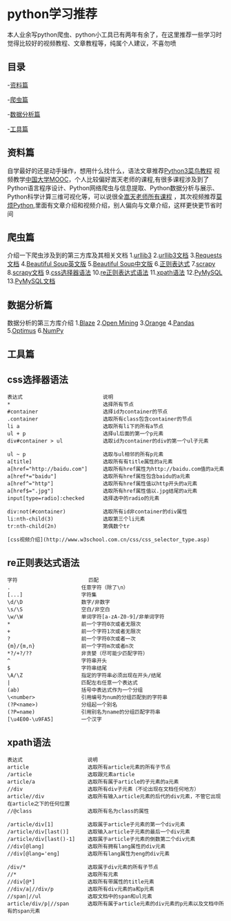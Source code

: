 # python学习推荐

本人业余写python爬虫、python小工具已有两年有余了，在这里推荐一些学习时觉得比较好的视频教程、文章教程等，纯属个人建议，不喜勿喷


## 目录

-[资料篇](#资料篇)

-[爬虫篇](#爬虫篇)

-[数据分析篇](#数据分析篇)

-[工具篇](#工具篇)


## 资料篇

自学最好的还是动手操作，想用什么找什么，语法文章推荐[Python3菜鸟教程](https://www.runoob.com/python3/python3-tutorial.html)
视频教学[中国大学MOOC](https://www.icourse163.org/)，个人比较偏好嵩天老师的课程,有很多课程涉及到了Python语言程序设计、Python网络爬虫与信息提取、Python数据分析与展示、Python科学计算三维可视化等，可以说很全[嵩天老师所有课程](https://www.icourse163.org/u/songtian425?userId=4462001&_trace_c_p_k2_=62341c6d74af412580478b9722c76317)
，其次视频推荐[莫烦Python](https://morvanzhou.github.io/),里面有文章介绍和视频介绍，别人偏向与文章介绍，这样更快更节省时间

## 爬虫篇

介绍一下爬虫涉及到的第三方库及其相关文档
1.[urllib3](https://pypi.org/project/urllib3/)
2.[urllib3文档](https://urllib3.readthedocs.io/en/latest/)
3.[Requests文档](http://www.python-requests.org/en/master/)
4.[Beautiful Soup英文版](https://www.crummy.com/software/BeautifulSoup/bs3/documentation.html)
5.[Beautiful Soup中文版](https://www.crummy.com/software/BeautifulSoup/bs3/documentation.zh.html)
6.[正则表达式](http://www.runoob.com/regexp/regexp-tutorial.html)
7.[scrapy](https://scrapy.org/)
8.[scrapy文档](https://docs.scrapy.org/en/latest/)
9.[css选择器语法](#css选择器语法)
10.[re正则表达式语法](#re正则表达式语法)
11.[xpath语法](#xpath语法)
12.[PyMySQL](https://pypi.org/project/PyMySQL/)
13.[PyMySQL文档](https://pymysql.readthedocs.io/en/latest/index.html)

## 数据分析篇

数据分析的第三方库介绍
1.[Blaze](https://github.com/blaze/blaze)
2.[Open Mining](https://github.com/mining/mining)
3.[Orange](https://orange.biolab.si/)
4.[Pandas](http://pandas.pydata.org/)
5.[Optimus](https://github.com/ironmussa/Optimus)
6.[NumPy](http://www.numpy.org/)


## 工具篇


## css选择器语法

```
表达式                          说明
*                              选择所有节点
#container                     选择id为container的节点
.container                     选取所有class包含container的节点
li a                           选取所有li下的所有a节点
ul + p                         选择ul后面的第一个p元素
div#container > ul             选取id为container的div的第一个ul子元素

ul ~ p                         选取与ul相邻的所有p元素
a[title]                       选取所有有title属性的a元素
a[href="http://baidu.com"]     选取所有href属性为http://baidu.com值的a元素
a[href*="baidu"]               选取所有href属性包含baidu的a元素
a[href^="http"]                选取所有href属性值以http开头的a元素
a[href$=".jpg"]                选取所有href属性值以.jpg结尾的a元素
input[type=radio]:checked      选择选中的radio的元素

div:not(#container)            选取所有id非container的div属性
li:nth-child(3)                选取第三个li元素
tr:nth-child(2n)               第偶数个tr

[css视频介绍](http://www.w3school.com.cn/css/css_selector_type.asp)
```

## re正则表达式语法

```
字符                       匹配
.                       任意字符（除了\n）
[...]                   字符集
\d/\D                   数字/非数字
\s/\S                   空白/非空白
\w/\W                   单词字符[a-zA-Z0-9]/非单词字符
*                       前一个字符0次或者无限次
+                       前一个字符1次或者无限次
?                       前一个字符0次或者一次
{m}/{m,n}               前一个字符m次或者n次
*?/+?/??                非贪婪（尽可能少匹配字符）
^                       字符串开头
$                       字符串结尾
\A/\Z                   指定的字符串必须出现在开头/结尾
|                       匹配左右任意一个表达式
(ab)                    括号中表达式作为一个分组
\<number>               引用编号为num的分组匹配到的字符串
(?P<name>)              分组起一个别名
(?P=name)               引用别名为name的分组匹配字符串
[\u4E00-\u9FA5]         一个汉字
```

## xpath语法

```
表达式                     说明
article                   选取所有article元素的所有子节点
/article                  选取跟元素article
article/a                 选取所有属于article的子元素的a元素
//div                     选取所有div子元素（不论出现在文档任何地方）
article//div              选取所有输入article元素的后代的div元素，不管它出现在article之下的任何位置
//@class                  选取所有名为class的属性

/article/div[1]           选取属于article子元素的第一个div元素
/article/div[last()]      选取输入article子元素的最后一个div元素
/article/div[last()-1]    选取属于article子元素的倒数第二个div元素
//div[@lang]              选取所有拥有lang属性的div元素
//div[@lang='eng]         选取所有lang属性为eng的div元素

/div/*                    选取属于div元素的所有子节点
//*                       选取所有元素
//div[@*]                 选取所有带属性的title元素
//div/a|//div/p           选取所有div元素的a和p元素
//span|//ul               选取文档中的span和ul元素
article/div/p|//span      选取所有属于article元素的div元素的p元素以及文档中所有的span元素
```

